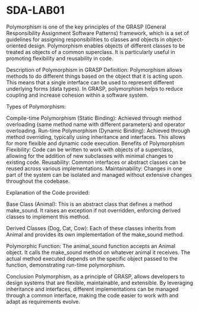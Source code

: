 # SDA-LAB01
Polymorphism is one of the key principles of the GRASP (General Responsibility Assignment Software Patterns) framework, which is a set of guidelines for assigning responsibilities to classes and objects in object-oriented design. Polymorphism enables objects of different classes to be treated as objects of a common superclass. It is particularly useful in promoting flexibility and reusability in code.

Description of Polymorphism in GRASP
Definition: Polymorphism allows methods to do different things based on the object that it is acting upon. This means that a single interface can be used to represent different underlying forms (data types). In GRASP, polymorphism helps to reduce coupling and increase cohesion within a software system.

Types of Polymorphism:

Compile-time Polymorphism (Static Binding):
Achieved through method overloading (same method name with different parameters) and operator overloading.
Run-time Polymorphism (Dynamic Binding):
Achieved through method overriding, typically using inheritance and interfaces. This allows for more flexible and dynamic code execution.
Benefits of Polymorphism
Flexibility: Code can be written to work with objects of a superclass, allowing for the addition of new subclasses with minimal changes to existing code.
Reusability: Common interfaces or abstract classes can be reused across various implementations.
Maintainability: Changes in one part of the system can be isolated and managed without extensive changes throughout the codebase.

Explanation of the Code provided:

Base Class (Animal): This is an abstract class that defines a method make_sound. It raises an exception if not overridden, enforcing derived classes to implement this method.

Derived Classes (Dog, Cat, Cow): Each of these classes inherits from Animal and provides its own implementation of the make_sound method.

Polymorphic Function: The animal_sound function accepts an Animal object. It calls the make_sound method on whatever animal it receives. The actual method executed depends on the specific object passed to the function, demonstrating run-time polymorphism.

Conclusion
Polymorphism, as a principle of GRASP, allows developers to design systems that are flexible, maintainable, and extensible. By leveraging inheritance and interfaces, different implementations can be managed through a common interface, making the code easier to work with and adapt as requirements evolve.
